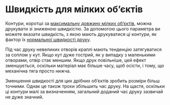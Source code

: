 Швидкість для мілких обʼєктів
====

Контури, коротші за [максимальну довжину мілких обʼєктів](small_feature_max_length.md), можна друкувати зі зниженою швидкістю. За допомогою цього параметра ви можете вказати швидкість, з якою мають друкуватися ці контури, як фактор їх [нормальної швидкості друку](../speed/speed_wall.md).

Під час друку невеликих отворів краплі мають тенденцію затягуватися за соплом у кут. Якщо кут дуже гострий, як у випадку з маленькими отворами, отвір стає меншим. Якщо друк повільніше, цей ефект зменшується, оскільки матеріал має більше часу, щоб осісти, і тому, що механічна тяга просто нижча.

Зменшення швидкості для цих дрібних обʼєктів зробить розміри більш точними. Однак це також трохи збільшить час друку. На щастя, оскільки ці контури малі за визначенням, загальний доданий час друку зазвичай не дуже значний.

